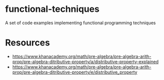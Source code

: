 # functional-techniques
A set of code examples implementing functional programming techniques

# Resources
* https://www.khanacademy.org/math/pre-algebra/pre-algebra-arith-prop/pre-algebra-ditributive-property/a/distributive-property-explained
* https://www.khanacademy.org/math/pre-algebra/pre-algebra-arith-prop/pre-algebra-ditributive-property/e/distributive_property
